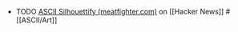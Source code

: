 - TODO [ASCII Silhouettify (meatfighter.com)](https://news.ycombinator.com/item?id=40610641) on [[Hacker News]] #[[ASCII/Art]]